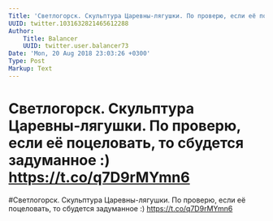 ```yaml
---
Title: 'Светлогорск. Скульптура Царевны-лягушки. По проверю, если её поцеловать, то сбудется задуманное :) https://t.co/q7D9rMYmn6'
UUID: twitter.1031632821465612288
Author:
    Title: Balancer
    UUID: twitter.user.balancer73
Date: 'Mon, 20 Aug 2018 23:03:26 +0300'
Type: Post
Markup: Text
---
```


# Светлогорск. Скульптура Царевны-лягушки. По проверю, если её поцеловать, то сбудется задуманное :) https://t.co/q7D9rMYmn6

#Светлогорск. Скульптура Царевны-лягушки. По проверю, если
её поцеловать, то сбудется задуманное :)
https://t.co/q7D9rMYmn6